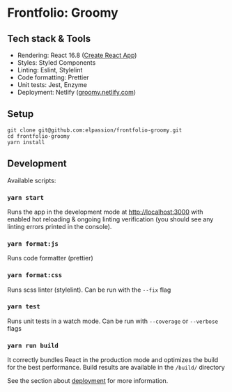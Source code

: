 # Frontfolio: Groomy

## Tech stack & Tools

- Rendering: React 16.8 ([Create React App](https://github.com/facebook/create-react-app))
- Styles: Styled Components
- Linting: Eslint, Stylelint
- Code formatting: Prettier
- Unit tests: Jest, Enzyme
- Deployment: Netlify ([groomy.netlify.com](https://groomy.netlify.com/))

## Setup

```
git clone git@github.com:elpassion/frontfolio-groomy.git
cd frontfolio-groomy
yarn install
```

## Development

Available scripts:

### `yarn start`

Runs the app in the development mode at [http://localhost:3000](http://localhost:3000) with enabled hot reloading & ongoing linting verification (you should see any linting errors printed in the console).

### `yarn format:js`

Runs code formatter (prettier)

### `yarn format:css`

Runs scss linter (stylelint). Can be run with the `--fix` flag

### `yarn test`

Runs unit tests in a watch mode. Can be run with `--coverage` or `--verbose` flags

### `yarn run build`

It correctly bundles React in the production mode and optimizes the build for the best performance. Build results are available in the `/build/` directory

See the section about [deployment](https://facebook.github.io/create-react-app/docs/deployment) for more information.
